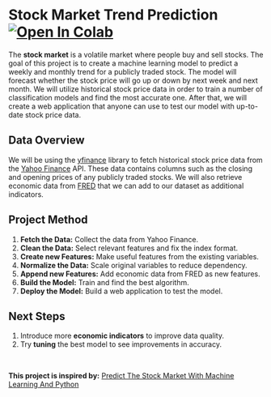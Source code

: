 # Stock Market Trend Prediction &nbsp; [![Open In Colab](https://colab.research.google.com/assets/colab-badge.svg)](https://colab.research.google.com/github/ianjure/stock-market-trend-prediction/blob/main/Stock_Market_Trend_Prediction_Notebook.ipynb)
The **stock market** is a volatile market where people buy and sell stocks. The goal of this project is to create a machine learning model to predict a weekly and monthly trend for a publicly traded stock. The model will forecast whether the stock price will go up or down by next week and next month. We will utilize historical stock price data in order to train a number of classification models and find the most accurate one. After that, we will create a web application that anyone can use to test our model with up-to-date stock price data.

## Data Overview
We will be using the [yfinance](https://pypi.org/project/yfinance/) library to fetch historical stock price data from the [Yahoo Finance](https://finance.yahoo.com/) API. These data contains columns such as the closing and opening prices of any publicly traded stocks. We will also retrieve economic data from [FRED](https://fred.stlouisfed.org/docs/api/fred/#API) that we can add to our dataset as additional indicators.

## Project Method
1. **Fetch the Data:** Collect the data from Yahoo Finance.
2. **Clean the Data:** Select relevant features and fix the index format.
3. **Create new Features:** Make useful features from the existing variables.
4. **Normalize the Data:** Scale original variables to reduce dependency.
5. **Append new Features:** Add economic data from FRED as new features.
6. **Build the Model:** Train and find the best algorithm.
7. **Deploy the Model:** Build a web application to test the model.

## Next Steps
1. Introduce more **economic indicators** to improve data quality.
2. Try **tuning** the best model to see improvements in accuracy.

<br>

**This project is inspired by:** [Predict The Stock Market With Machine Learning And Python](https://www.youtube.com/watch?v=1O_BenficgE)

